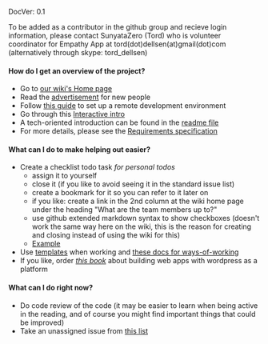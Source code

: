 DocVer: 0.1


To be added as a contributor in the github group and recieve login information, please contact SunyataZero (Tord) who is volunteer coordinator for Empathy App at tord(dot)dellsen(at)gmail(dot)com (alternatively through skype: tord_dellsen)


#### How do I get an overview of the project?

* Go to [our wiki's Home page](https://github.com/EmpathyApp/EmpathyApp/wiki)
* Read the [advertisement](../misc/advertisement-for-devs.md) for new people
* Follow [this guide](../ways-of-working/howto/setting-up-a-remote-dev-env.md) to set up a remote development environment
* Go through this [Interactive intro](interactive-intro.md)
* A tech-oriented introduction can be found in the [readme file](../../README.md)
* For more details, please see the [Requirements specification](../design/requirements-spec.md)


#### What can I do to make helping out easier?

* Create a checklist todo task *for personal todos*
  * assign it to yourself 
  * close it (if you like to avoid seeing it in the standard issue list)
  * create a bookmark for it so you can refer to it later on
  * if you like: create a link in the 2nd column at the wiki home page under the heading "What are the team members up to?"
  * use github extended markdown syntax to show checkboxes (doesn't work the same way here on the wiki, this is the reason for creating and closing instead of using the wiki for this)
  * [Example](https://github.com/EmpathyApp/EmpathyApp/issues/23)
* Use [templates](../ways-of-working/templates) when working and [these docs for ways-of-working](ways-of-working)
* If you like, order [*this book*](http://shop.oreilly.com/product/0636920029380.do) about building web apps with wordpress as a platform


#### What can I do right now?

* Do code review of the code (it may be easier to learn when being active in the reading, and of course you might find important things that could be improved)
* Take an unassigned issue from [this list](https://github.com/EmpathyApp/EmpathyApp/issues?q=is%3Aopen+is%3Aissue+-label%3A_security+-label%3A%22tech+design%22+-label%3A%22ux+design%22+no%3Aassignee)
